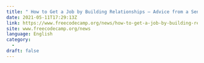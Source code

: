 ```yaml
---
title: " How to Get a Job by Building Relationships – Advice from a Senior Software Engineer "
date: 2021-05-11T17:29:13Z
link: https://www.freecodecamp.org/news/how-to-get-a-job-by-building-relationships/?utm_medium=RSS&utm_source=news.12bit.vn
site: www.freecodecamp.org/news
language: English
category:
  -   
draft: false
---
```

